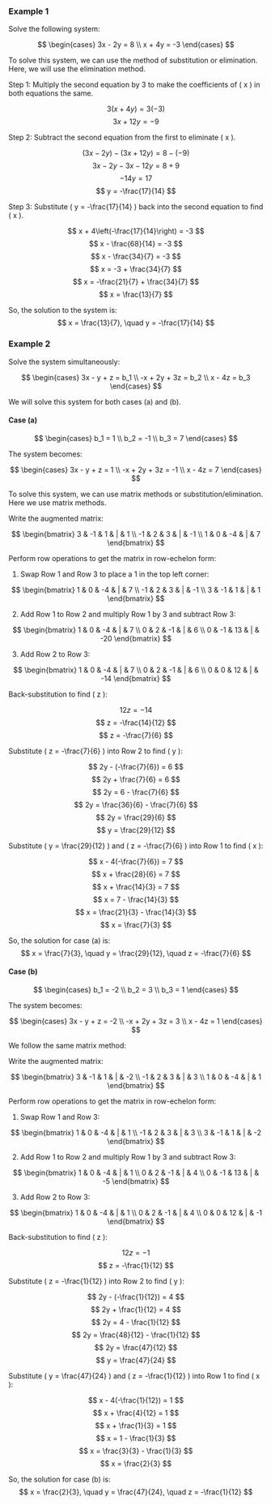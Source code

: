 ### Example 1

Solve the following system:

$$ \begin{cases}
3x - 2y = 8 \\
x + 4y = -3 \end{cases} $$

To solve this system, we can use the method of substitution or elimination. Here, we will use the elimination method.

Step 1: Multiply the second equation by 3 to make the coefficients of \( x \) in both equations the same.

$$ 3(x + 4y) = 3(-3) $$
$$ 3x + 12y = -9 $$

Step 2: Subtract the second equation from the first to eliminate \( x \).

$$ (3x - 2y) - (3x + 12y) = 8 - (-9) $$
$$ 3x - 2y - 3x - 12y = 8 + 9 $$
$$ -14y = 17 $$
$$ y = -\frac{17}{14} $$

Step 3: Substitute \( y = -\frac{17}{14} \) back into the second equation to find \( x \).

$$ x + 4\left(-\frac{17}{14}\right) = -3 $$
$$ x - \frac{68}{14} = -3 $$
$$ x - \frac{34}{7} = -3 $$
$$ x = -3 + \frac{34}{7} $$
$$ x = -\frac{21}{7} + \frac{34}{7} $$
$$ x = \frac{13}{7} $$

So, the solution to the system is:
$$ x = \frac{13}{7}, \quad y = -\frac{17}{14} $$

### Example 2

Solve the system simultaneously:

$$ \begin{cases}
3x - y + z = b_1 \\
-x + 2y + 3z = b_2 \\
x - 4z = b_3
\end{cases} $$

We will solve this system for both cases (a) and (b).

#### Case (a)

$$ \begin{cases}
b_1 = 1 \\
b_2 = -1 \\
b_3 = 7
\end{cases} $$

The system becomes:

$$ \begin{cases}
3x - y + z = 1 \\
-x + 2y + 3z = -1 \\
x - 4z = 7
\end{cases} $$

To solve this system, we can use matrix methods or substitution/elimination. Here we use matrix methods.

Write the augmented matrix:

$$ \begin{bmatrix}
3 & -1 & 1 & | & 1 \\
-1 & 2 & 3 & | & -1 \\
1 & 0 & -4 & | & 7
\end{bmatrix} $$

Perform row operations to get the matrix in row-echelon form:

1. Swap Row 1 and Row 3 to place a 1 in the top left corner:

$$ \begin{bmatrix}
1 & 0 & -4 & | & 7 \\
-1 & 2 & 3 & | & -1 \\
3 & -1 & 1 & | & 1
\end{bmatrix} $$

2. Add Row 1 to Row 2 and multiply Row 1 by 3 and subtract Row 3:

$$ \begin{bmatrix}
1 & 0 & -4 & | & 7 \\
0 & 2 & -1 & | & 6 \\
0 & -1 & 13 & | & -20
\end{bmatrix} $$

3. Add Row 2 to Row 3:

$$ \begin{bmatrix}
1 & 0 & -4 & | & 7 \\
0 & 2 & -1 & | & 6 \\
0 & 0 & 12 & | & -14
\end{bmatrix} $$

Back-substitution to find \( z \):

$$ 12z = -14 $$
$$ z = -\frac{14}{12} $$
$$ z = -\frac{7}{6} $$

Substitute \( z = -\frac{7}{6} \) into Row 2 to find \( y \):

$$ 2y - (-\frac{7}{6}) = 6 $$
$$ 2y + \frac{7}{6} = 6 $$
$$ 2y = 6 - \frac{7}{6} $$
$$ 2y = \frac{36}{6} - \frac{7}{6} $$
$$ 2y = \frac{29}{6} $$
$$ y = \frac{29}{12} $$

Substitute \( y = \frac{29}{12} \) and \( z = -\frac{7}{6} \) into Row 1 to find \( x \):

$$ x - 4(-\frac{7}{6}) = 7 $$
$$ x + \frac{28}{6} = 7 $$
$$ x + \frac{14}{3} = 7 $$
$$ x = 7 - \frac{14}{3} $$
$$ x = \frac{21}{3} - \frac{14}{3} $$
$$ x = \frac{7}{3} $$

So, the solution for case (a) is:
$$ x = \frac{7}{3}, \quad y = \frac{29}{12}, \quad z = -\frac{7}{6} $$

#### Case (b)

$$ \begin{cases}
b_1 = -2 \\
b_2 = 3 \\
b_3 = 1
\end{cases} $$

The system becomes:

$$ \begin{cases}
3x - y + z = -2 \\
-x + 2y + 3z = 3 \\
x - 4z = 1
\end{cases} $$

We follow the same matrix method:

Write the augmented matrix:

$$ \begin{bmatrix}
3 & -1 & 1 & | & -2 \\
-1 & 2 & 3 & | & 3 \\
1 & 0 & -4 & | & 1
\end{bmatrix} $$

Perform row operations to get the matrix in row-echelon form:

1. Swap Row 1 and Row 3:

$$ \begin{bmatrix}
1 & 0 & -4 & | & 1 \\
-1 & 2 & 3 & | & 3 \\
3 & -1 & 1 & | & -2
\end{bmatrix} $$

2. Add Row 1 to Row 2 and multiply Row 1 by 3 and subtract Row 3:

$$ \begin{bmatrix}
1 & 0 & -4 & | & 1 \\
0 & 2 & -1 & | & 4 \\
0 & -1 & 13 & | & -5
\end{bmatrix} $$

3. Add Row 2 to Row 3:

$$ \begin{bmatrix}
1 & 0 & -4 & | & 1 \\
0 & 2 & -1 & | & 4 \\
0 & 0 & 12 & | & -1
\end{bmatrix} $$

Back-substitution to find \( z \):

$$ 12z = -1 $$
$$ z = -\frac{1}{12} $$

Substitute \( z = -\frac{1}{12} \) into Row 2 to find \( y \):

$$ 2y - (-\frac{1}{12}) = 4 $$
$$ 2y + \frac{1}{12} = 4 $$
$$ 2y = 4 - \frac{1}{12} $$
$$ 2y = \frac{48}{12} - \frac{1}{12} $$
$$ 2y = \frac{47}{12} $$
$$ y = \frac{47}{24} $$

Substitute \( y = \frac{47}{24} \) and \( z = -\frac{1}{12} \) into Row 1 to find \( x \):

$$ x - 4(-\frac{1}{12}) = 1 $$
$$ x + \frac{4}{12} = 1 $$
$$ x + \frac{1}{3} = 1 $$
$$ x = 1 - \frac{1}{3} $$
$$ x = \frac{3}{3} - \frac{1}{3} $$
$$ x = \frac{2}{3} $$

So, the solution for case (b) is:
$$ x = \frac{2}{3}, \quad y = \frac{47}{24}, \quad z = -\frac{1}{12} $$
